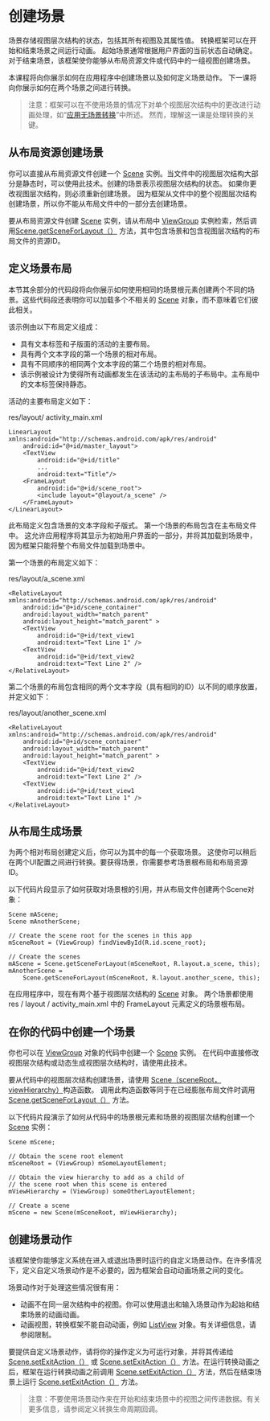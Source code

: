 # 创建场景

场景存储视图层次结构的状态，包括其所有视图及其属性值。 转换框架可以在开始和结束场景之间运行动画。 起始场景通常根据用户界面的当前状态自动确定。 对于结束场景，该框架使你能够从布局资源文件或代码中的一组视图创建场景。

本课程将向你展示如何在应用程序中创建场景以及如何定义场景动作。 下一课将向你展示如何在两个场景之间进行转换。

> 注意：框架可以在不使用场景的情况下对单个视图层次结构中的更改进行动画处理，如“[应用无场景转换](https://developer.android.com/training/transitions/transitions.html#NoScenes)”中所述。 然而，理解这一课是处理转换的关键。

## 从布局资源创建场景

你可以直接从布局资源文件创建一个 [Scene](https://developer.android.com/reference/android/transition/Scene.html) 实例。当文件中的视图层次结构大部分是静态时，可以使用此技术。创建的场景表示视图层次结构的状态。 如果你更改视图层次结构，则必须重新创建场景。 因为框架从文件中的整个视图层次结构创建场景，所以你不能从布局文件中的一部分去创建场景。

要从布局资源文件创建 [Scene](https://developer.android.com/reference/android/transition/Scene.html) 实例，请从布局中 [ViewGroup](https://developer.android.com/reference/android/view/ViewGroup.html) 实例检索，然后调用[Scene.getSceneForLayout（）](https://developer.android.com/reference/android/transition/Scene.html#getSceneForLayout) 方法，其中包含场景和包含视图层次结构的布局文件的资源ID。

## 定义场景布局

本节其余部分的代码段将向你展示如何使用相同的场景根元素创建两个不同的场景。这些代码段还表明你可以加载多个不相关的 [Scene](https://developer.android.com/reference/android/transition/Scene.html) 对象，而不意味着它们彼此相关。

该示例由以下布局定义组成：

- 具有文本标签和子版面的活动的主要布局。
- 具有两个文本字段的第一个场景的相对布局。
- 具有不同顺序的相同两个文本字段的第二个场景的相对布局。
- 该示例被设计为使得所有动画都发生在该活动的主布局的子布局中。主布局中的文本标签保持静态。

活动的主要布局定义如下：

res/layout/ activity_main.xml

	LinearLayout xmlns:android="http://schemas.android.com/apk/res/android"
	    android:id="@+id/master_layout">
	    <TextView
	        android:id="@+id/title"
	        ...
	        android:text="Title"/>
	    <FrameLayout
	        android:id="@+id/scene_root">
	        <include layout="@layout/a_scene" />
	    </FrameLayout>
	</LinearLayout>

此布局定义包含场景的文本字段和子版式。 第一个场景的布局包含在主布局文件中。 这允许应用程序将其显示为初始用户界面的一部分，并将其加载到场景中，因为框架只能将整个布局文件加载到场景中。

第一个场景的布局定义如下：

res/layout/a_scene.xml

	<RelativeLayout xmlns:android="http://schemas.android.com/apk/res/android"
	    android:id="@+id/scene_container"
	    android:layout_width="match_parent"
	    android:layout_height="match_parent" >
	    <TextView
	        android:id="@+id/text_view1
	        android:text="Text Line 1" />
	    <TextView
	        android:id="@+id/text_view2
	        android:text="Text Line 2" />
	</RelativeLayout>

第二个场景的布局包含相同的两个文本字段（具有相同的ID）以不同的顺序放置，并定义如下：

res/layout/another_scene.xml

	<RelativeLayout xmlns:android="http://schemas.android.com/apk/res/android"
	    android:id="@+id/scene_container"
	    android:layout_width="match_parent"
	    android:layout_height="match_parent" >
	    <TextView
	        android:id="@+id/text_view2
	        android:text="Text Line 2" />
	    <TextView
	        android:id="@+id/text_view1
	        android:text="Text Line 1" />
	</RelativeLayout>

## 从布局生成场景
为两个相对布局创建定义后，你可以为其中的每一个获取场景。 这使你可以稍后在两个UI配置之间进行转换。要获得场景，你需要参考场景根布局和布局资源ID。

以下代码片段显示了如何获取对场景根的引用，并从布局文件创建两个Scene对象：

	Scene mAScene;
	Scene mAnotherScene;
	
	// Create the scene root for the scenes in this app
	mSceneRoot = (ViewGroup) findViewById(R.id.scene_root);
	
	// Create the scenes
	mAScene = Scene.getSceneForLayout(mSceneRoot, R.layout.a_scene, this);
	mAnotherScene =
	    Scene.getSceneForLayout(mSceneRoot, R.layout.another_scene, this);

在应用程序中，现在有两个基于视图层次结构的 [Scene](https://developer.android.com/reference/android/transition/Scene.html) 对象。 两个场景都使用 res / layout / activity_main.xml 中的 FrameLayout 元素定义的场景根布局。

## 在你的代码中创建一个场景
你也可以在 [ViewGroup](https://developer.android.com/reference/android/view/ViewGroup.html) 对象的代码中创建一个 [Scene](https://developer.android.com/reference/android/transition/Scene.html) 实例。 在代码中直接修改视图层次结构或动态生成视图层次结构时，请使用此技术。

要从代码中的视图层次结构创建场景，请使用 
[Scene（sceneRoot，viewHierarchy）](https://developer.android.com/reference/android/transition/Scene.html#Scene)构造函数。 调用此构造函数等同于在已经膨胀布局文件时调用 [Scene.getSceneForLayout（）](https://developer.android.com/reference/android/transition/Scene.html#getSceneForLayout) 方法。

以下代码片段演示了如何从代码中的场景根元素和场景的视图层次结构创建一个 [Scene](https://developer.android.com/reference/android/transition/Scene.html) 实例：

	Scene mScene;
	
	// Obtain the scene root element
	mSceneRoot = (ViewGroup) mSomeLayoutElement;
	
	// Obtain the view hierarchy to add as a child of
	// the scene root when this scene is entered
	mViewHierarchy = (ViewGroup) someOtherLayoutElement;
	
	// Create a scene
	mScene = new Scene(mSceneRoot, mViewHierarchy);

## 创建场景动作

该框架使你能够定义系统在进入或退出场景时运行的自定义场景动作。在许多情况下，定义自定义场景动作是不必要的，因为框架会自动动画场景之间的变化。

场景动作对于处理这些情况很有用：

- 动画不在同一层次结构中的视图。你可以使用退出和输入场景动作为起始和结束场景的动画动画。
- 动画视图，转换框架不能自动动画，例如 [ListView](https://developer.android.com/reference/android/widget/ListView.html) 对象。有关详细信息，请参阅限制。

要提供自定义场景动作，请将你的操作定义为可运行对象，并将其传递给 [Scene.setExitAction（）](https://developer.android.com/reference/android/transition/Scene.html#setExitAction(java.lang.Runnable)) 或 [Scene.setExitAction（）](https://developer.android.com/reference/android/transition/Scene.html#setExitAction(java.lang.Runnable)) 方法。在运行转换动画之后，框架在运行转换动画之前调用 [Scene.setExitAction（）](https://developer.android.com/reference/android/transition/Scene.html#setExitAction(java.lang.Runnable)) 方法，然后在结束场景上运行 [Scene.setExitAction（）](https://developer.android.com/reference/android/transition/Scene.html#setExitAction(java.lang.Runnable)) 方法。

> 注意：不要使用场景动作来在开始和结束场景中的视图之间传递数据。有关更多信息，请参阅定义转换生命周期回调。